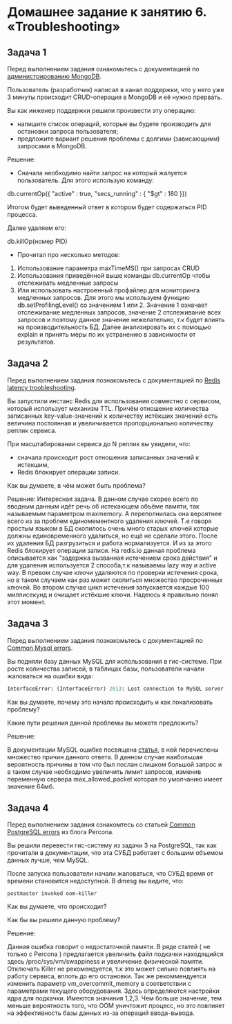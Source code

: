 # Домашнее задание к занятию 6. «Troubleshooting»

## Задача 1

Перед выполнением задания ознакомьтесь с документацией по [администрированию MongoDB](https://docs.mongodb.com/manual/administration/).

Пользователь (разработчик) написал в канал поддержки, что у него уже 3 минуты происходит CRUD-операция в MongoDB и её 
нужно прервать. 

Вы как инженер поддержки решили произвести эту операцию:

- напишите список операций, которые вы будете производить для остановки запроса пользователя;
- предложите вариант решения проблемы с долгими (зависающими) запросами в MongoDB.

Решение:

- Сначала необходимо найти запрос на который жалуется пользователь. Для этого использую команду:

db.currentOp({ "active" : true, "secs_running" : { "$gt" : 180 }})

Итогом будет выведенный ответ в котором будет содержаться PID процесса.

Далее удаляем его:

db.killOp(номер PID)

- Прочитал про несколько методов:
1. Использование параметра maxTimeMS() при запросах CRUD
2. Использования приведённой выше команды db.currentOp чтобы отслеживать медленные запросы
3. Или использовать настроенный профайлер для мониторинга медленных запросов. Для этого мы используем функцию db.setProfilingLevel() со значением 1 или 2. Значение 1 означает отслеживание медленных запросов, значение 2 отслеживание всех запросов и поэтому данное значение нежелательно, т.к будет влиять на производительность БД. Далее анализировать их с помощью explain и принять меры по их устранению в зависимости от результатов.


## Задача 2

Перед выполнением задания познакомьтесь с документацией по [Redis latency troobleshooting](https://redis.io/topics/latency).

Вы запустили инстанс Redis для использования совместно с сервисом, который использует механизм TTL. 
Причём отношение количества записанных key-value-значений к количеству истёкших значений есть величина постоянная и
увеличивается пропорционально количеству реплик сервиса. 

При масштабировании сервиса до N реплик вы увидели, что:

- сначала происходит рост отношения записанных значений к истекшим,
- Redis блокирует операции записи.

Как вы думаете, в чём может быть проблема?


Решение: Интересная задача. В данном случае скорее всего по вводным данным идёт речь об истекающем объёме памяти, так называемым параметром maxmemory. 
А переполнилась она вероятнее всего из за проблем единомементного удаления ключей. Т.е говоря простым языком в БД скопилось очень много старых ключей которые должны единовременного удалиться, но ещё не сделали этого. После их удаления БД разгрузиться и работа нормализуется. И из за этого Redis блокирует операции записи. На redis.io данная проблема описывается как "задержка вызванная истечением срока действия" и для удаления используется 2 способа,т.к называемы lazy way и active way. В превом случае ключи удаляются по проверки истечения срока, но в таком случаем как раз может скопиться множество просроченных ключей. Во втором случае цикл истечения запускается каждые 100 миллисекунд и очищает истёкшие ключи. Надеюсь я правильно понял этот момент.

## Задача 3

Перед выполнением задания познакомьтесь с документацией по [Common Mysql errors](https://dev.mysql.com/doc/refman/8.0/en/common-errors.html).

Вы подняли базу данных MySQL для использования в гис-системе. При росте количества записей, в таблицах базы,
пользователи начали жаловаться на ошибки вида:
```python
InterfaceError: (InterfaceError) 2013: Lost connection to MySQL server during query u'SELECT..... '
```

Как вы думаете, почему это начало происходить и как локализовать проблему?

Какие пути решения данной проблемы вы можете предложить?

Решение:

В документации MySQL ошибке посвящена [статья](https://dev.mysql.com/doc/refman/8.0/en/gone-away.html), в ней перечислены множество причин данного ответа.
В данном случае наибольшая вероятность причины в том что был послан слишком большой запрос и в таком случае необходимо увеличить лимит запросов, изменив переменную сервера  max_allowed_packet которая по умолчанию имеет значение 64мб.

## Задача 4

Перед выполнением задания ознакомтесь со статьей [Common PostgreSQL errors](https://www.percona.com/blog/2020/06/05/10-common-postgresql-errors/) из блога Percona.

Вы решили перевести гис-систему из задачи 3 на PostgreSQL, так как прочитали в документации, что эта СУБД работает с 
большим объемом данных лучше, чем MySQL.

После запуска пользователи начали жаловаться, что СУБД время от времени становится недоступной. В dmesg вы видите, что:

`postmaster invoked oom-killer`

Как вы думаете, что происходит?

Как бы вы решили данную проблему?


Решение: 

Данная ошибка говорит о недостаточной памяти. В ряде статей ( не только с Percona ) предлагается увеличить файл подкачки находящийся здесь /proc/sys/vm/swappiness и увеличение физической памяти. Отключать Killer не рекомендуется, т.к это может сильно повлиять на работу сервиса, вплоть до его остановки.
Так же рекоммендуется изменить параметр vm_overcommit_memory в соответствии с параметрами текущего оборудования. Здесь определяются настройки ядра для подкачки. Имеются значиния 1,2,3. Чем больше значение, тем меньше вероятность того, что OOM уничтожит процесс, но это повлияет на эффективность базы данных из-за операций ввода-вывода.

